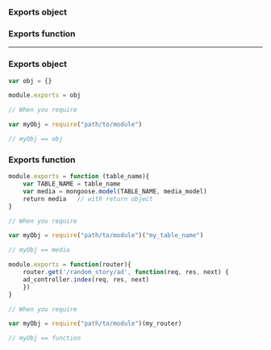 ### Exports object
### Exports function

---------------------------------------------------

### Exports object

```js
var obj = {}

module.exports = obj

// When you require

var myObj = require("path/to/module")

// myObj == obj

```

### Exports function

```js
module.exports = function (table_name){
    var TABLE_NAME = table_name
    var media = mongoose.model(TABLE_NAME, media_model)
    return media   // with return object
}

// When you require

var myObj = require("path/to/module")("my_table_name")

// myObj == media

```

```js
module.exports = function(router){
    router.get('/random_story/ad', function(req, res, next) {
	ad_controller.index(req, res, next)
    })
}

// When you require

var myObj = require("path/to/module")(my_router)

// myObj == function
```
